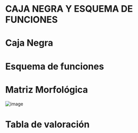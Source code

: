# CAJA NEGRA Y ESQUEMA DE FUNCIONES
# Caja Negra


# Esquema de funciones


# Matriz Morfológica

![image](https://github.com/BrunoXIII-Gav/FDD_1/blob/main/Archivos_de_FDD/Imagenes/Imagenes_entregable4/Matriz%20Morfologica_hd3.jpg)

# Tabla de valoración
